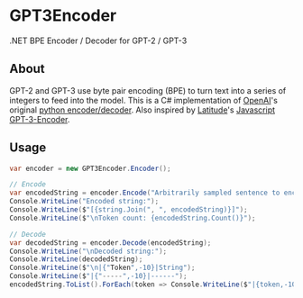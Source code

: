 # GPT3Encoder
.NET BPE Encoder / Decoder for GPT-2 / GPT-3

## About
GPT-2 and GPT-3 use byte pair encoding (BPE) to turn text into a series of integers to feed into the model. This is a C# implementation of [OpenAI](https://github.com/openai/)'s original [python encoder/decoder](https://github.com/openai/gpt-2/blob/master/src/encoder.py). Also inspired by [Latitude](https://github.com/latitudegames)'s [Javascript GPT-3-Encoder](https://github.com/latitudegames/GPT-3-Encoder).

## Usage

```c#
var encoder = new GPT3Encoder.Encoder();

// Encode
var encodedString = encoder.Encode("Arbitrarily sampled sentence to encode. Should result in 14 tokens.");
Console.WriteLine("Encoded string:");
Console.WriteLine($"[{string.Join(", ", encodedString)}]");
Console.WriteLine($"\nToken count: {encodedString.Count()}");

// Decode
var decodedString = encoder.Decode(encodedString);
Console.WriteLine("\nDecoded string:");
Console.WriteLine(decodedString);
Console.WriteLine($"\n|{"Token",-10}|String");
Console.WriteLine($"|{"-----",-10}|------");
encodedString.ToList().ForEach(token => Console.WriteLine($"|{token,-10}|{encoder.Decode(new int[] { token })}"));
```
